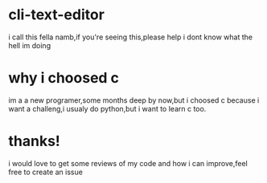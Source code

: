 # cli-text-editor
i call this fella namb,if you're seeing this,please help i dont know what the hell im doing

# why i choosed c
im a a new programer,some months deep by now,but i choosed c because i want a challeng,i 
usualy do python,but i want to learn c too. 

# thanks!
i would love to get some reviews of my code and how i can improve,feel free to create an issue


